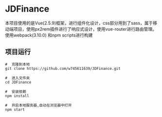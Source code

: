 # JDFinance
本项目使用的是Vue(2.5.9)框架，进行组件化设计，css部分用到了sass，属于移动端项目，使用px2rem插件进行了响应式设计，使用vue-router进行路由管理。使用webpack(3.10.0) 和npm scripts进行构建<br>

项目运行
----
```
#  克隆到本地 
git clone https://github.com/w745611639/JDFinance.git

#  进入文件夹
cd JDFinance

#  安装依赖
npm install

#  开启本地服务器,自动在浏览器中打开
npm start 
```
